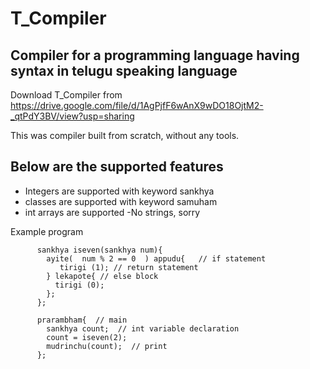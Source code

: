 # T_Compiler
## Compiler for a programming language having syntax in telugu speaking language

Download T_Compiler from https://drive.google.com/file/d/1AgPjfF6wAnX9wDO18OjtM2-_qtPdY3BV/view?usp=sharing

This was compiler built from scratch, without any tools. 

## Below are the supported features
 - Integers are supported with keyword sankhya
 - classes are supported with keyword samuham
 - int arrays are supported
 -No strings, sorry


Example program

          
          sankhya iseven(sankhya num){
            ayite(  num % 2 == 0  ) appudu{   // if statement
               tirigi (1); // return statement
            } lekapote{ // else block
              tirigi (0);    
            };
          };

          prarambham{  // main
            sankhya count;  // int variable declaration 
            count = iseven(2);
            mudrinchu(count);  // print
          };
          
